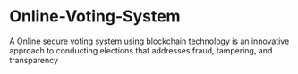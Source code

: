 # Online-Voting-System
A Online secure voting system using blockchain technology is an innovative approach to conducting elections that addresses fraud, tampering, and transparency 
